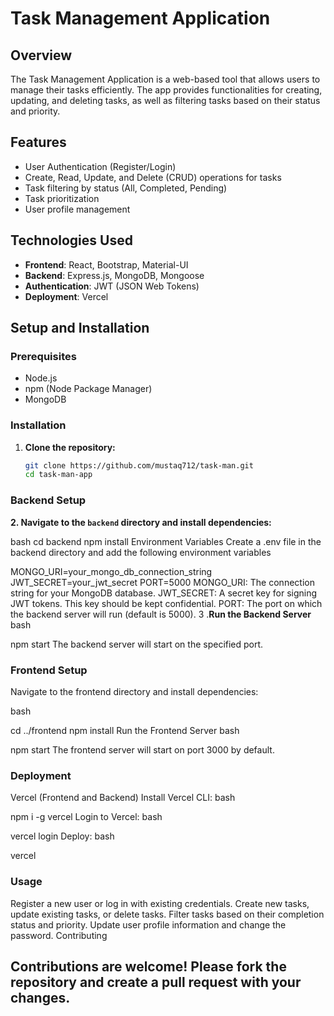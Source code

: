 # Task Management Application

## Overview

The Task Management Application is a web-based tool that allows users to manage their tasks efficiently. The app provides functionalities for creating, updating, and deleting tasks, as well as filtering tasks based on their status and priority.

## Features

- User Authentication (Register/Login)
- Create, Read, Update, and Delete (CRUD) operations for tasks
- Task filtering by status (All, Completed, Pending)
- Task prioritization
- User profile management

## Technologies Used

- **Frontend**: React, Bootstrap, Material-UI
- **Backend**: Express.js, MongoDB, Mongoose
- **Authentication**: JWT (JSON Web Tokens)
- **Deployment**: Vercel
## Setup and Installation

### Prerequisites

- Node.js
- npm (Node Package Manager)
- MongoDB

### Installation

1. **Clone the repository:**

   ```bash
   git clone https://github.com/mustaq712/task-man.git
   cd task-man-app
 ### Backend Setup

**2. Navigate to the `backend` directory and install dependencies:**

bash
cd backend
npm install
Environment Variables
Create a .env file in the backend directory and add the following environment variables


MONGO_URI=your_mongo_db_connection_string
JWT_SECRET=your_jwt_secret
PORT=5000
MONGO_URI: The connection string for your MongoDB database.
JWT_SECRET: A secret key for signing JWT tokens. This key should be kept confidential.
PORT: The port on which the backend server will run (default is 5000).
3 .**Run the Backend Server**
bash

npm start
The backend server will start on the specified port.

### Frontend Setup
Navigate to the frontend directory and install dependencies:

bash

cd ../frontend
npm install
Run the Frontend Server
bash

npm start
The frontend server will start on port 3000 by default.

### Deployment
Vercel (Frontend and Backend)
Install Vercel CLI:
bash

npm i -g vercel
Login to Vercel:
bash

vercel login
Deploy:
bash

vercel

### Usage
Register a new user or log in with existing credentials.
Create new tasks, update existing tasks, or delete tasks.
Filter tasks based on their completion status and priority.
Update user profile information and change the password.
Contributing
## Contributions are welcome! Please fork the repository and create a pull request with your changes.
